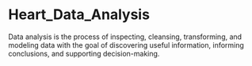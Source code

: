 # Heart_Data_Analysis
Data analysis is the process of inspecting, cleansing, transforming, and modeling data with the goal of discovering useful information, informing conclusions, and supporting decision-making.
